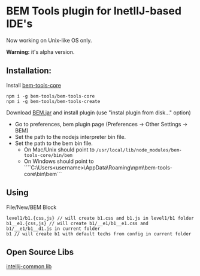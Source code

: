 # BEM Tools plugin for InetllJ-based IDE's

Now working on Unix-like OS only.

**Warning:** it's alpha version.

## Installation:

Install [bem-tools-core](https://github.com/bem-tools/bem-tools-core/)

```
npm i -g bem-tools/bem-tools-core
npm i -g bem-tools/bem-tools-create
```

Download [BEM.jar](https://github.com/bem-tools/intellj-bem-tools/blob/master/BEM.jar) and install plugin (use "instal plugin from disk..." option)

* Go to preferences, bem plugin page (Preferences -> Other Settings -> BEM)
* Set the path to the nodejs interpreter bin file.
* Set the path to the bem bin file.
  * On Mac/Unix should point to ```/usr/local/lib/node_modules/bem-tools-core/bin/bem```
  * On Windows should point to  ````C:\Users\<username>\AppData\Roaming\npm\bem-tools-core\bin\bem```


## Using

File/New/BEM Block
```
level1/b1.{css,js} // will create b1.css and b1.js in level1/b1 folder
b1__e1.{css,js} // will create b1/__e1/b1__e1.css and b1/__e1/b1__d1.js in current folder
b1 // will create b1 with default techs from config in current folder
```

## Open Source Libs

[intellij-common lib](https://github.com/idok/intellij-common)
